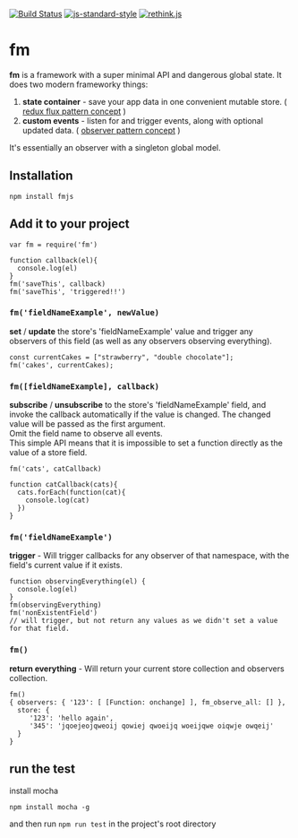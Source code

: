[![Build Status](https://travis-ci.org/basiclaser/fm.svg?branch=master)](https://travis-ci.org/basiclaser/fm)
[![js-standard-style](https://img.shields.io/badge/code%20style-standard-brightgreen.svg)](http://standardjs.com/)
[![rethink.js](https://img.shields.io/badge/rethink-js-yellow.svg)](https://github.com/rethinkjs/manifest)

# fm

__fm__ is a framework with a super minimal API and dangerous global state.
It does two modern frameworky things:

1. __state container__ - save your app data in one convenient mutable store. ( [redux flux pattern concept](http://redux.js.org/) )
2. __custom events__ - listen for and trigger events, along with optional updated data. ( [observer pattern concept](https://addyosmani.com/resources/essentialjsdesignpatterns/book/#observerpatternjavascript) )

It's essentially an observer with a singleton global model.


## Installation

```
npm install fmjs
```
## Add it to your project
```
var fm = require('fm')

function callback(el){
  console.log(el)
}
fm('saveThis', callback)
fm('saveThis', 'triggered!!')
```


### `fm('fieldNameExample', newValue)`

__set__ / __update__ the store's 'fieldNameExample' value and trigger any observers of this field (as well as any observers observing everything).
  ```
const currentCakes = ["strawberry", "double chocolate"];
fm('cakes', currentCakes);
  ```
### `fm([fieldNameExample], callback)`

__subscribe__ / __unsubscribe__ to the store's 'fieldNameExample' field, and invoke the callback automatically if the value is changed. The changed value will be passed as the first argument.<br>
Omit the field name to observe all events.<br>
This simple API means that it is impossible to set a function directly as the value of a store field.
```
fm('cats', catCallback)

function catCallback(cats){
  cats.forEach(function(cat){
    console.log(cat)
  })
}
```

### `fm('fieldNameExample')`
__trigger__ - Will trigger callbacks for any observer of that namespace, with the field's current value if it exists.
```
function observingEverything(el) {
  console.log(el)
}
fm(observingEverything)
fm('nonExistentField')
// will trigger, but not return any values as we didn't set a value for that field.
```

### `fm()`

__return everything__ - Will return your current store collection and observers collection.
```
fm()
{ observers: { '123': [ [Function: onchange] ], fm_observe_all: [] },
  store: {
     '123': 'hello again',
     '345': 'jqoejeojqweoij qowiej qwoeijq woeijqwe oiqwje owqeij'
  }
}
```

## run the test
install mocha
```
npm install mocha -g
```
and then run `npm run test` in the project's root directory
